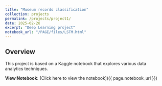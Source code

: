 ```yaml
---
title: "Museum records classification"
collection: projects
permalink: /projects/project1/
date: 2025-02-28
excerpt: "Deep Learning project"
notebook_url: "/PAGE/files/LSTM.html"
---
```

## Overview

This project is based on a Kaggle notebook that explores various data analytics techniques.

**View Notebook:** [Click here to view the notebook]({{ page.notebook_url }})
